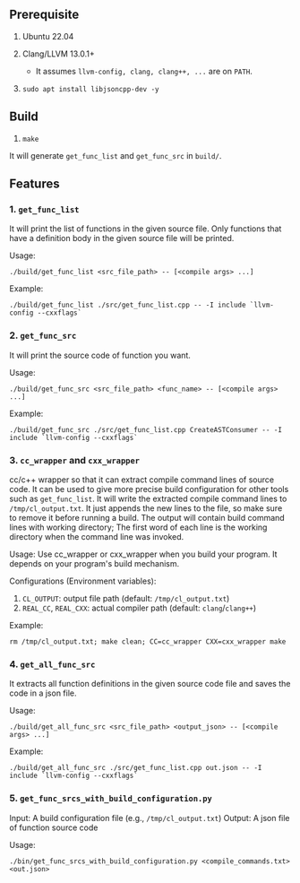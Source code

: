 ## Prerequisite

1. Ubuntu 22.04

2. Clang/LLVM 13.0.1+
    * It assumes `llvm-config, clang, clang++, ...` are on `PATH`.

3. `sudo apt install libjsoncpp-dev -y`

## Build
1. `make`

It will generate `get_func_list` and `get_func_src` in `build/`.

## Features

### 1. `get_func_list`

It will print the list of functions in the given source file.
Only functions that have a definition body in the given source file will be printed.

Usage:
```
./build/get_func_list <src_file_path> -- [<compile args> ...]
```

Example:
```
./build/get_func_list ./src/get_func_list.cpp -- -I include `llvm-config --cxxflags`
```


### 2. `get_func_src`

It will print the source code of function you want.

Usage:
```
./build/get_func_src <src_file_path> <func_name> -- [<compile args> ...]
```

Example:
```
./build/get_func_src ./src/get_func_list.cpp CreateASTConsumer -- -I include `llvm-config --cxxflags`
```

### 3. `cc_wrapper` and `cxx_wrapper`

cc/c++ wrapper so that it can extract compile command lines of source code.
It can be used to give more precise build configuration for other tools such as `get_func_list`.
It will write the extracted compile command lines to `/tmp/cl_output.txt`.
It just appends the new lines to the file, so make sure to remove it before running a build.
The output will contain build command lines with working directory;
The first word of each line is the working directory when the command line was invoked.

Usage:
Use cc_wrapper or cxx_wrapper when you build your program. It depends on your program's build mechanism.

Configurations (Environment variables):
1. `CL_OUTPUT`: output file path (default: `/tmp/cl_output.txt`)
2. `REAL_CC`, `REAL_CXX`: actual compiler path (default: `clang`/`clang++`)

Example:
```
rm /tmp/cl_output.txt; make clean; CC=cc_wrapper CXX=cxx_wrapper make
```


### 4. `get_all_func_src`

It extracts all function definitions in the given source code file and saves the code in a json file.

Usage:
```
./build/get_all_func_src <src_file_path> <output_json> -- [<compile args> ...]
```

Example:
```
./build/get_all_func_src ./src/get_func_list.cpp out.json -- -I include `llvm-config --cxxflags`
```

### 5. `get_func_srcs_with_build_configuration.py`

Input: A build configuration file (e.g., `/tmp/cl_output.txt`)
Output: A json file of function source code

Usage:
```
./bin/get_func_srcs_with_build_configuration.py <compile_commands.txt> <out.json>
```